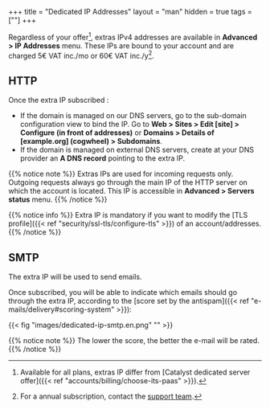 +++
title = "Dedicated IP Addresses"
layout = "man"
hidden = true
tags = [""]
+++

Regardless of your offer[^1], extras IPv4 addresses are available in **Advanced > IP Addresses** menu. These IPs are bound to your account and are charged 5€ VAT inc./mo or 60€ VAT inc./y[^2].

## HTTP

Once the extra IP subscribed :

- If the domain is managed on our DNS servers, go to the sub-domain configuration view to bind the IP. Go to **Web > Sites > Edit [site] > Configure (in front of addresses)** or **Domains > Details of [example.org] (cogwheel) > Subdomains**.
- If the domain is managed on external DNS servers, create at your DNS provider an **A DNS record** pointing to the extra IP.

{{% notice note %}}
Extras IPs are used for incoming requests only. Outgoing requests always go through the main IP of the HTTP server on which the account is located. This IP is accessible in **Advanced > Servers status** menu.
{{% /notice %}}

{{% notice info %}}
Extra IP is mandatory if you want to modify the [TLS profile]({{< ref "security/ssl-tls/configure-tls" >}}) of an account/addresses.
{{% /notice %}}

## SMTP

The extra IP will be used to send emails.

Once subscribed, you will be able to indicate which emails should go through the extra IP, according to the [score set by the antispam]({{< ref "e-mails/delivery#scoring-system" >}}):

{{< fig "images/dedicated-ip-smtp.en.png" "" >}}

{{% notice note %}}
The lower the score, the better the e-mail will be rated.
{{% /notice %}}

[^1]: Available for all plans, extras IP differ from [Catalyst dedicated server offer]({{< ref "accounts/billing/choose-its-paas" >}}).
[^2]: For a annual subscription, contact the [support team](https://admin.alwaysdata.com/support/add).
